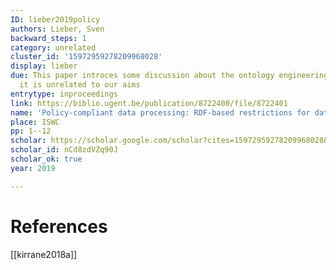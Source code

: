 ```yaml
---
ID: lieber2019policy
authors: Lieber, Sven
backward_steps: 1
category: unrelated
cluster_id: '15972959278209968028'
display: lieber
due: This paper introces some discussion about the ontology engineering. Therfore,
  it is unrelated to our aims
entrytype: inproceedings
link: https://biblio.ugent.be/publication/8722400/file/8722401
name: 'Policy-compliant data processing: RDF-based restrictions for data-protection'
place: ISWC
pp: 1--12
scholar: https://scholar.google.com/scholar?cites=15972959278209968028&as_sdt=2005&sciodt=0,5&hl=en
scholar_id: nCd8zdVZq90J
scholar_ok: true
year: 2019

---
```


# References

[[kirrane2018a]]
